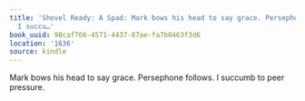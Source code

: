 ```yaml
---
title: 'Shovel Ready: A Spad: Mark bows his head to say grace. Persephone follows.
  I succu…'
book_uuid: 98caf766-4571-4437-87ae-fa7b0463f3d6
location: '1636'
source: kindle
---
```


Mark bows his head to say grace. Persephone follows. I succumb to peer pressure.